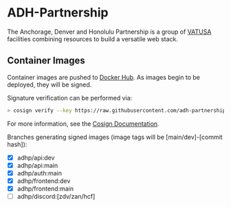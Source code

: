 # ADH-Partnership

The Anchorage, Denver and Honolulu Partnership is a group of [VATUSA](https://www.vatusa.net) facilities combining resources to build a versatile web stack.

## Container Images

Container images are pushed to [Docker Hub](https://hub.docker.com/u/adhp).  As images begin to be deployed, they will be signed.

Signature verification can be performed via:

```bash
> cosign verify --key https://raw.githubusercontent.com/adh-partnership/.github/main/cosign.pub (image):(tag)
```

For more information, see the [Cosign Documentation](https://docs.sigstore.dev/cosign).

Branches generating signed images (image tags will be [main/dev]-[commit hash]):
- [x] adhp/api:dev
- [x] adhp/api:main
- [x] adhp/auth:main
- [x] adhp/frontend:dev
- [x] adhp/frontend:main
- [ ] adhp/discord:[zdv/zan/hcf]
